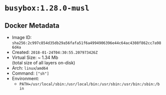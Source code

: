 # `busybox:1.28.0-musl`

## Docker Metadata

- Image ID: `sha256:2c997c854d35db29a56fafa51f6a4994906396e44c64ac4308f862cc7a986d4a`
- Created: `2018-01-24T04:30:55.207973426Z`
- Virtual Size: ~ 1.34 Mb  
  (total size of all layers on-disk)
- Arch: `linux`/`amd64`
- Command: `["sh"]`
- Environment:
  - `PATH=/usr/local/sbin:/usr/local/bin:/usr/sbin:/usr/bin:/sbin:/bin`
